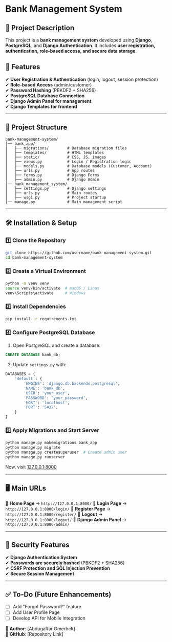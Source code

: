 # Bank Management System

## 📌 Project Description
This project is a **bank management system** developed using **Django**, **PostgreSQL**, and **Django Authentication**. It includes **user registration, authentication, role-based access, and secure data storage**.

## 🚀 Features
✔ **User Registration & Authentication** (login, logout, session protection)  
✔ **Role-based Access** (admin/customer)  
✔ **Password Hashing** (PBKDF2 + SHA256)  
✔ **PostgreSQL Database Connection**  
✔ **Django Admin Panel for management**  
✔ **Django Templates for frontend**  

---

## 📂 Project Structure

```
bank-management-system/
│── bank_app/
│   ├── migrations/        # Database migration files
│   ├── templates/         # HTML templates
│   ├── static/            # CSS, JS, images
│   ├── views.py           # Login / Registration logic
│   ├── models.py          # Database models (Customer, Account)
│   ├── urls.py            # App routes
│   ├── forms.py           # Django Forms
│   ├── admin.py           # Django Admin
│── bank_management_system/
│   ├── settings.py        # Django settings
│   ├── urls.py            # Main routes
│   ├── wsgi.py            # Project startup
│── manage.py              # Main management script
```

---

## 🛠 Installation & Setup
### 1️⃣ Clone the Repository
```bash
git clone https://github.com/username/bank-management-system.git
cd bank-management-system
```

### 2️⃣ Create a Virtual Environment
```bash
python -m venv venv
source venv/bin/activate  # macOS / Linux
venv\Scripts\activate     # Windows
```

### 3️⃣ Install Dependencies
```bash
pip install -r requirements.txt
```

### 4️⃣ Configure PostgreSQL Database
1. Open PostgreSQL and create a database:
```sql
CREATE DATABASE bank_db;
```
2. Update `settings.py` with:
```python
DATABASES = {
    'default': {
        'ENGINE': 'django.db.backends.postgresql',
        'NAME': 'bank_db',
        'USER': 'your_user',
        'PASSWORD': 'your_password',
        'HOST': 'localhost',
        'PORT': '5432',
    }
}
```

### 5️⃣ Apply Migrations and Start Server
```bash
python manage.py makemigrations bank_app
python manage.py migrate
python manage.py createsuperuser  # Create admin user
python manage.py runserver
```

Now, visit [127.0.0.1:8000](http://127.0.0.1:8000/)

---

## 🖥 Main URLs
📌 **Home Page** → `http://127.0.0.1:8000/`
📌 **Login Page** → `http://127.0.0.1:8000/login/`
📌 **Register Page** → `http://127.0.0.1:8000/register/`
📌 **Logout** → `http://127.0.0.1:8000/logout/`
📌 **Django Admin Panel** → `http://127.0.0.1:8000/admin/`

---

## 🔐 Security Features
✔ **Django Authentication System**  
✔ **Passwords are securely hashed** (PBKDF2 + SHA256)  
✔ **CSRF Protection and SQL Injection Prevention**  
✔ **Secure Session Management**  

---

## ✅ To-Do (Future Enhancements)
- [ ] Add "Forgot Password?" feature
- [ ] Add User Profile Page
- [ ] Develop API for Mobile Integration

📌 **Author**: [Abdugaffar Omerbek]  
📌 **GitHub**: [Repository Link]

